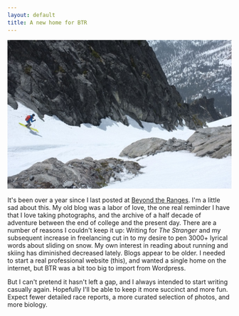 ```yaml
---
layout: default
title: A new home for BTR
---
```


![](/images/stuart.jpg)  
  
It's been over a year since I last posted at [Beyond the Ranges](http://beyondtheranges.wordpress.com.).
I'm a little sad about this. My old blog was a labor of love, the one 
real reminder I have that I love taking photographs, and the archive of a half decade
of adventure between the end of college and the present day. There are a number of reasons I couldn't keep it up:
Writing for *The Stranger* and my subsequent increase in freelancing cut in to my desire 
to pen 3000+ lyrical words about sliding on snow. My own interest in reading about running and skiing has diminished 
decreased lately. Blogs appear to be older. I needed to start a real professional website (this), and 
wanted a single home on the internet, but BTR was a bit too big to import from Wordpress.    

But I can't pretend it hasn't left a gap, and I always intended to start writing casually again. Hopefully I'll 
be able to keep it more succinct and more fun. Expect fewer detailed race reports, a more curated selection of photos,
and more biology.

